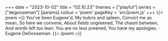 +++
date = "2023-10-02"
title = "02.10.23"
themes = ["playful"]
series = ["degooseman"]
[params]
  colour = 'poem'
  pageKey = 'src/poem.js'
+++
{{< poem >}}
You've been Eugene'd,
My hubris and spleen,
Convict me as mean,
So here we convene,
About fields ungreened,
The chasm between,
And words left too lean:
You are no less preened,
You have my apologies.
\- Eugene DeGooseman.
{{< /poem >}}